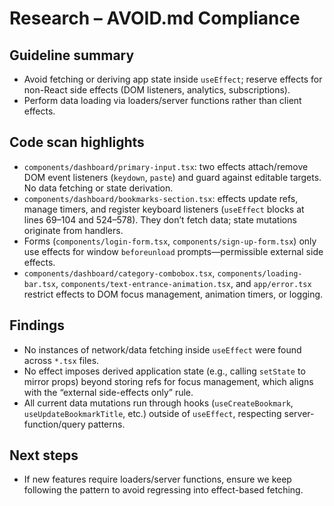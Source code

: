 # Research – AVOID.md Compliance

## Guideline summary
- Avoid fetching or deriving app state inside `useEffect`; reserve effects for non-React side effects (DOM listeners, analytics, subscriptions).
- Perform data loading via loaders/server functions rather than client effects.

## Code scan highlights
- `components/dashboard/primary-input.tsx`: two effects attach/remove DOM event listeners (`keydown`, `paste`) and guard against editable targets. No data fetching or state derivation.
- `components/dashboard/bookmarks-section.tsx`: effects update refs, manage timers, and register keyboard listeners (`useEffect` blocks at lines 69–104 and 524–578). They don’t fetch data; state mutations originate from handlers.
- Forms (`components/login-form.tsx`, `components/sign-up-form.tsx`) only use effects for window `beforeunload` prompts—permissible external side effects.
- `components/dashboard/category-combobox.tsx`, `components/loading-bar.tsx`, `components/text-entrance-animation.tsx`, and `app/error.tsx` restrict effects to DOM focus management, animation timers, or logging.

## Findings
- No instances of network/data fetching inside `useEffect` were found across `*.tsx` files.
- No effect imposes derived application state (e.g., calling `setState` to mirror props) beyond storing refs for focus management, which aligns with the “external side-effects only” rule.
- All current data mutations run through hooks (`useCreateBookmark`, `useUpdateBookmarkTitle`, etc.) outside of `useEffect`, respecting server-function/query patterns.

## Next steps
- If new features require loaders/server functions, ensure we keep following the pattern to avoid regressing into effect-based fetching.
